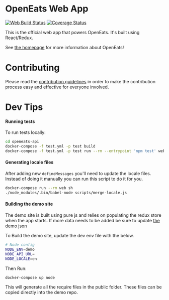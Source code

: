 # OpenEats Web App

[![Web Build Status](https://travis-ci.org/open-eats/openeats-web.svg?branch=master)](https://travis-ci.org/open-eats/openeats-web)
[![Coverage Status](https://coveralls.io/repos/github/open-eats/openeats-web/badge.svg)](https://coveralls.io/github/open-eats/openeats-web)

This is the official web app that powers OpenEats. It's built using React/Redux.

See [the homepage](https://github.com/open-eats/OpenEats) for more information about OpenEats!

# Contributing
Please read the [contribution guidelines](https://github.com/open-eats/openeats-web/blob/master/CONTRIBUTING.md) in order to make the contribution process easy and effective for everyone involved.

# Dev Tips

#### Running tests
To run tests locally:

```bash
cd openeats-api
docker-compose -f test.yml -p test build
docker-compose -f test.yml -p test run --rm --entrypoint 'npm test' web
```

#### Generating locale files

After adding new `defineMessages` you'll need to update the locale files. Instead of doing it manually you can run this script to do it for you.

```bash
docker-compose run --rm web sh
./node_modules/.bin/babel-node scripts/merge-locale.js
```

#### Building the demo site

The demo site is built using pure js and relies on populating the redux store when the app starts. If more data needs to be added be sure to update [the demo json](https://github.com/open-eats/openeats-web/tree/master/modules/common/demo)

To Build the demo site, update the dev env file with the below.

```bash
# Node config
NODE_ENV=demo
NODE_API_URL=
NODE_LOCALE=en
```

Then Run:

```bash
docker-compose up node
```

This will generate all the require files in the public folder. These files can be copied directly into the demo repo.